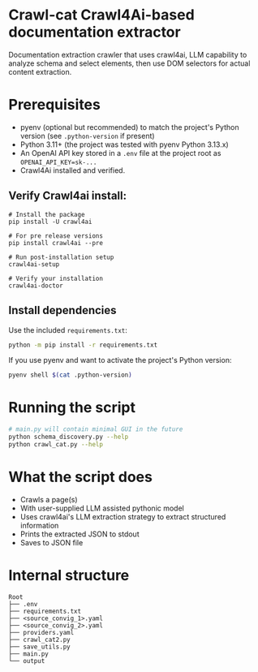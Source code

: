 # Crawl-cat Crawl4Ai-based documentation extractor
Documentation extraction crawler that uses crawl4ai, LLM capability to analyze schema and select elements, then use DOM selectors for actual content extraction.

# Prerequisites
- pyenv (optional but recommended) to match the project's Python version (see `.python-version` if present)
- Python 3.11+ (the project was tested with pyenv Python 3.13.x)
- An OpenAI API key stored in a `.env` file at the project root as `OPENAI_API_KEY=sk-...`
- Crawl4Ai installed and verified.

## Verify Crawl4ai install:
```
# Install the package
pip install -U crawl4ai

# For pre release versions
pip install crawl4ai --pre

# Run post-installation setup
crawl4ai-setup

# Verify your installation
crawl4ai-doctor
```

## Install dependencies

Use the included `requirements.txt`:

```bash
python -m pip install -r requirements.txt
```

If you use pyenv and want to activate the project's Python version:

```bash
pyenv shell $(cat .python-version)
```

# Running the script

```bash
# main.py will contain minimal GUI in the future
python schema_discovery.py --help
python crawl_cat.py --help
```

# What the script does
- Crawls a page(s)
- With user-supplied LLM assisted pythonic model
- Uses crawl4ai's LLM extraction strategy to extract structured information
- Prints the extracted JSON to stdout
- Saves to JSON file


# Internal structure
```text
Root
├── .env
├── requirements.txt
├── <source_convig_1>.yaml 
├── <source_convig_2>.yaml 
├── providers.yaml
├── crawl_cat2.py
├── save_utils.py
├── main.py
└── output
```